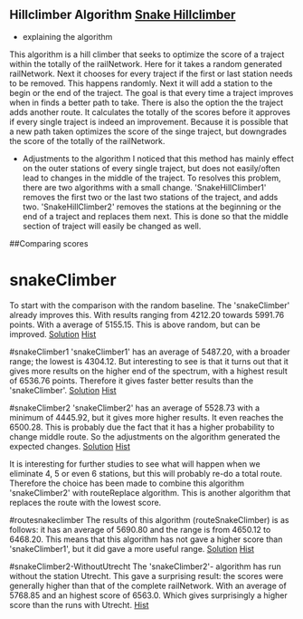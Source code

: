 ## Hillclimber Algorithm [Snake Hillclimber](#snake-hillclimber)
* explaining the algorithm

This algorithm is a hill climber that seeks to optimize the score of a traject within the totally of the railNetwork.
Here for it takes a random generated railNetwork. Next it chooses for every traject if the first or last station needs to be removed. This happens randomly. Next it will add a station to the begin or the end of the traject. The goal is that every time a traject improves when in finds a better path to take. There is also the option the the traject adds another route. It calculates the totally of the scores before it approves if every single traject is indeed an improvement. Because it is possible that a new path taken optimizes the score of the singe traject, but downgrades the score of the totally of the railNetwork.

* Adjustments to the algorithm
I noticed that this method has mainly effect on the outer stations of every single traject, but does not easily/often lead to changes in the middle of the traject. To resolves this problem, there are two algorithms with a small change. 'SnakeHillClimber1' removes the first two or the last two stations of the traject, and adds two.
'SnakeHillClimber2' removes the stations at the beginning or the end of a traject and replaces them next. This is done so that the middle section of traject will easily be changed as well.


##Comparing scores
# snakeClimber
To start with the comparison with the random baseline. The 'snakeClimber' already improves this. With results ranging from 4212.20 towards 5991.76 points. With a average of 5155.15. This is above random, but can be improved.
[Solution](/docs/railNetwork-snakeClimber.png)
[Hist](//docs/hist-SnakeClimber.png)

#snakeClimber1
'snakeClimber1' has an average of 5487.20, with a broader range; the lowest is 4304.12. But interesting to see is that it turns out that it gives more results on the higher end of the spectrum, with a highest result of 6536.76 points.
Therefore it gives faster better results than the 'snakeClimber'.
[Solution](/docs/railNetwork-snakeClimber1.png)
[Hist](/docs/hist-snakeClimber1.png)

#snakeClimber2
'snakeClimber2' has an average of 5528.73 with a minimum of 4445.92, but it gives more higher
results. It even reaches the 6500.28. This is probably due the fact that it has a higher probability
to change middle route. So the adjustments on the algorithm generated the expected changes.
[Solution](/docs/railNetwork-snakeClimber2.png)
[Hist](/docs/hist-SnakeClimber2.png)

It is interesting for further studies to see what will happen when we eliminate 4, 5 or even 6 stations,
but this will probably re-do a total route. Therefore the choice has been made to combine this algorithm 'snakeClimber2'
with routeReplace algorithm. This is another algorithm that replaces the route with the lowest score.

#routesnakeclimber
The results of this algorithm (routeSnakeClimber) is as follows: it has an average of 5690.80 and the range is from 4650.12 to 6468.20.
This means that this algorithm has not gave a higher score than 'snakeClimber1', but it did gave a more useful range.
[Solution](/docs/railNetwork-routeSnakeClimber.png)
[Hist](/docs/hist-routeSnakeClimber.png)

#snakeClimber2-WithoutUtrecht
The 'snakeClimber2'- algorithm has run without the station Utrecht. This gave a surprising result: the scores were generally higher than that of the complete railNetwork. With an average of 5768.85 and an highest score of 6563.0. Which gives surprisingly a higher score than the runs with Utrecht.
[Hist](/docs/hist-SnakeClimberUtrecht2.png)
